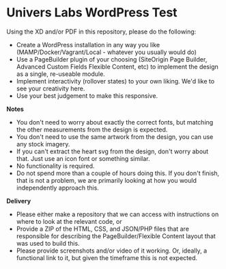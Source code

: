 # Univers Labs WordPress Test

Using the XD and/or PDF in this repository, please do the following:

* Create a WordPress installation in any way you like (MAMP/Docker/Vagrant/Local - whatever you usually would do)
* Use a PageBuilder plugin of your choosing (SiteOrigin Page Builder, Advanced Custom Fields Flexible Content, etc) to implement the design as a single, re-useable module.
* Implement interactivity (rollover states) to your own liking. We'd like to see your creativity here.
* Use your best judgement to make this responsive.

**Notes**
* You don't need to worry about exactly the correct fonts, but matching the other measurements from the design is expected.
* You don't need to use the same artwork from the design, you can use any stock imagery.
* If you can't extract the heart svg from the design, don't worry about that. Just use an icon font or something similar.
* No functionality is required.
* Do not spend more than a couple of hours doing this. If you don't finish, that is not a problem, we are primarily looking at how you would independently approach this.

**Delivery**
* Please either make a repository that we can access with instructions on where to look at the relevant code, or
* Provide a ZIP of the HTML, CSS, and JSON/PHP files that are responsible for describing the PageBuilder/Flexible Content layout that was used to build this.
* Please provide screenshots and/or video of it working. Or, ideally, a functional link to it, but given the timeframe this is not expected.